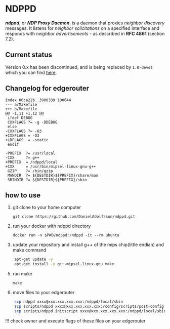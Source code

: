 # NDPPD

***ndppd***, or ***NDP Proxy Daemon***, is a daemon that proxies *neighbor discovery* messages. It listens for *neighbor solicitations* on a
specified interface and responds with *neighbor advertisements* - as described in **RFC 4861** (section 7.2).

## Current status

Version 0.x has been discontinued, and is being replaced by `1.0-devel` which you can find
[here](https://github.com/DanielAdolfsson/ndppd/tree/1.0-devel).

## Changelog for edgerouter

    index 00ca22b..3900339 100644
    --- a/Makefile
    +++ b/Makefile
    @@ -1,11 +1,12 @@
     ifdef DEBUG
     CXXFLAGS ?= -g -DDEBUG
     else
    -CXXFLAGS ?= -O3
    +CXXFLAGS = -O3
    +LDFLAGS  = -static
     endif

    -PREFIX  ?= /usr/local
    -CXX     ?= g++
    +PREFIX  = /ndppd/local
    +CXX     = /usr/bin/mipsel-linux-gnu-g++
     GZIP    ?= /bin/gzip
     MANDIR  ?= ${DESTDIR}${PREFIX}/share/man
     SBINDIR ?= ${DESTDIR}${PREFIX}/sbin

## how to use

1) git clone to your home computer

    `git clone https://github.com/DanielAdolfsson/ndppd.git`

3) run your docker with ndppd directory

    `docker run -v $PWD/ndppd:/ndppd -it --rm ubuntu`

4) update your repository and install g++ of the mips chip(little endian) and make command

```bash
    apt-get update -y
    apt-get install -y g++-mipsel-linux-gnu make
```

5) run make

    `make`

6) move files to your edgerouter

```bash
    scp ndppd xxxx@xxx.xxx.xxx.xxx:/ndppd/local/sbin
    scp scripts/ndppd xxxx@xxx.xxx.xxx.xxx:/config/scripts/post-config.d
    scp scripts/ndppd.initscript xxxx@xxx.xxx.xxx.xxx:/ndppd/local/sbin
```

!!! check owner and execute flags of these files on your edgerouter